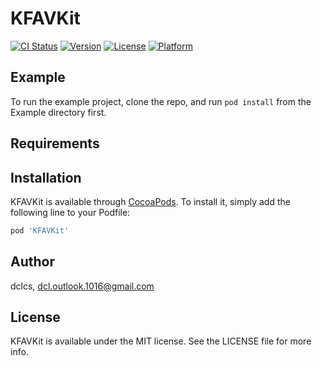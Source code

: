 # KFAVKit

[![CI Status](https://img.shields.io/travis/dclcs/KFAVKit.svg?style=flat)](https://travis-ci.org/dclcs/KFAVKit)
[![Version](https://img.shields.io/cocoapods/v/KFAVKit.svg?style=flat)](https://cocoapods.org/pods/KFAVKit)
[![License](https://img.shields.io/cocoapods/l/KFAVKit.svg?style=flat)](https://cocoapods.org/pods/KFAVKit)
[![Platform](https://img.shields.io/cocoapods/p/KFAVKit.svg?style=flat)](https://cocoapods.org/pods/KFAVKit)

## Example

To run the example project, clone the repo, and run `pod install` from the Example directory first.

## Requirements

## Installation

KFAVKit is available through [CocoaPods](https://cocoapods.org). To install
it, simply add the following line to your Podfile:

```ruby
pod 'KFAVKit'
```

## Author

dclcs, dcl.outlook.1016@gmail.com

## License

KFAVKit is available under the MIT license. See the LICENSE file for more info.
